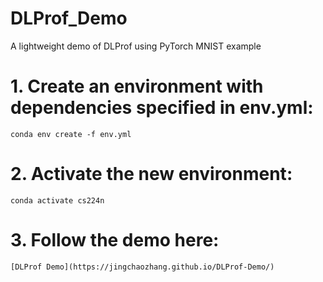# DLProf_Demo
A lightweight demo of DLProf using PyTorch MNIST example

# 1. Create an environment with dependencies specified in env.yml:
    
    conda env create -f env.yml

# 2. Activate the new environment:
    
    conda activate cs224n
    
# 3. Follow the demo here:
    
    [DLProf Demo](https://jingchaozhang.github.io/DLProf-Demo/)
